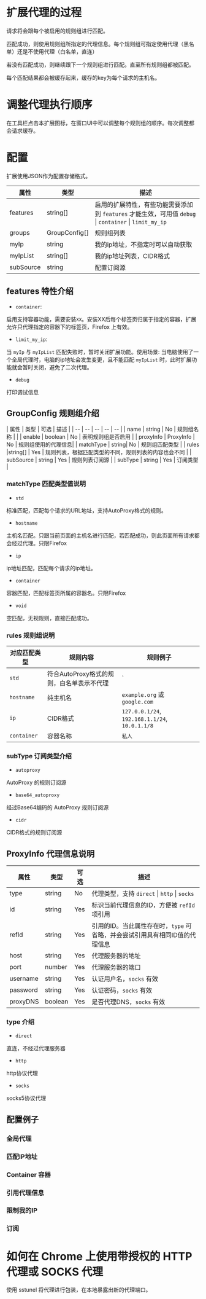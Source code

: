 # 扩展代理的过程

请求将会跟每个被启用的规则组进行匹配。

匹配成功，则使用规则组所指定的代理信息。每个规则组可指定使用代理（黑名单）还是不使用代理（白名单，直连）

若没有匹配成功，则继续跟下一个规则组进行匹配。直至所有规则组都被匹配。

每个匹配结果都会被缓存起来，缓存的key为每个请求的主机名。

# 调整代理执行顺序

在工具栏点击本扩展图标，在窗口UI中可以调整每个规则组的顺序。每次调整都会请求缓存。


# 配置

扩展使用JSON作为配置存储格式。

| 属性 | 类型| 描述 | 
| -- | -- | -- |
| features | string[] | 启用的扩展特性，有些功能需要添加到 `features` 才能生效，可用值 `debug` \|  `container` \| `limit_my_ip` |
| groups | GroupConfig[] | 规则组列表 |
| myIp | string | 我的ip地址，不指定时可以自动获取 |
| myIpList | string[] | 我的ip地址列表，CIDR格式 |
| subSource | string | 配置订阅源 |

## features 特性介绍

* `container`: 

启用支持容器功能，需要安装`XX`。安装XX后每个标签页归属于指定的容器，扩展允许只代理指定的容器下的标签页，Firefox 上有效。

* `limit_my_ip`: 

当 `myIp` 与 `myIpList` 匹配失败时，暂时关闭扩展功能。使用场景: 当电脑使用了一个全局代理时，电脑的ip地址会发生变更，且不能匹配 `myIpList` 时，此时扩展功能就会暂时关闭，避免了二次代理。

* `debug`

打印调试信息

## GroupConfig 规则组介绍

| 属性 | 类型 | 可选 | 描述 |
| -- | -- | -- | -- | -- |
| name | string | No | 规则组名称 | |
| enable | boolean | No | 表明规则组是否启用 |
| proxyInfo | ProxyInfo | No | 规则组使用的代理信息|
| matchType | string| No | 规则组匹配类型 |
| rules |string[] | Yes | 规则列表，根据匹配类型的不同，规则列表的内容也会不同 |
| subSource | string | Yes | 规则列表订阅源 |
| subType | string | Yes | 订阅类型 |

### matchType 匹配类型值说明

* `std`

标准匹配，匹配每个请求的URL地址，支持AutoProxy格式的规则。

* `hostname`

主机名匹配。只跟当前页面的主机名进行匹配，若匹配成功，则此页面所有请求都会经过代理。只限Firefox

* `ip`

ip地址匹配，匹配每个请求的ip地址。

* `container`

容器匹配，匹配标签页所属的容器名。只限Firefox

* `void`

空匹配，无视规则，直接匹配成功。

### rules 规则组说明
| 对应匹配类型 | 规则内容 | 规则例子
| -- | -- | -- |
| `std` | 符合AutoProxy格式的规则，白名单表示不代理 | `||example.org`,  `/^https?:\/\/www.google.com/.*$/`
| `hostname` | 纯主机名 | `example.org` 或 `google.com`
| `ip` | CIDR格式 | `127.0.0.1/24`, `192.168.1.1/24`, `10.0.1.1/8`
| `container` | 容器名称 | `私人`

### subType 订阅类型介绍

* `autoproxy`

AutoProxy 的规则订阅源

* `base64_autoproxy`

 经过Base64编码的 AutoProxy 规则订阅源

* `cidr`

 CIDR格式的规则订阅源

## ProxyInfo 代理信息说明

| 属性 | 类型 | 可选 | 描述 |
| -- | -- | -- | -- |
| type | string | No | 代理类型，支持 `direct` \| `http` \| `socks` |
| id | string | Yes |  标识当前代理信息的ID，方便被 `refId`项引用 |
| refId | string | Yes | 引用的ID。当此属性存在时，`type` 可省略，并会尝试引用具有相同ID值的代理信息 |
| host| string | Yes | 代理服务器的地址|
| port | number | Yes | 代理服务器的端口|
| username | string | Yes | 认证用户名，`socks` 有效 |
| password | string| Yes | 认证密码，`socks` 有效 |
| proxyDNS | boolean | Yes | 是否代理DNS，`socks` 有效 |

### type 介绍
* `direct`

 直连，不经过代理服务器

* `http`

 http协议代理

* `socks`

socks5协议代理

## 配置例子

### 全局代理


### 匹配IP地址


### Container 容器



### 引用代理信息



### 限制我的IP


### 订阅



# 如何在 Chrome 上使用带授权的 HTTP 代理或 SOCKS 代理

使用 sstunel 将代理进行包装，在本地暴露出新的代理端口。
